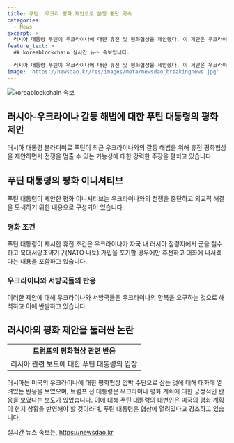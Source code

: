 ```yaml
---
title: 푸틴, 우크라 평화 제안으로 분쟁 중단 약속
categories:
  - News
excerpt: >
  러시아 대통령 푸틴이 우크라이나에 대한 휴전 및 평화협상을 제안했다. 이 제안은 우크라이나의 러시아 점령지 내 군 철수와 NATO 가입 포기 조건에 근거하고 있다. 러시아는 이 제안이 전쟁을 중단하고 외교적 해결로 이끌 가능성을 염두에 둔다고 강조했지만, 우크라이나와 서방국들은 반발하고 있다. 또한, 미국의 트럼프 전 대통령의 무기제공 중단 요구와 관련해서도 러시아는 대화에 열려있다는 입장을 밝혔다.
feature_text: >
  ## koreablockchain 실시간 뉴스 속보입니다.

  러시아 대통령 푸틴이 우크라이나에 대한 휴전 및 평화협상을 제안했다. 이 제안은 우크라이나의 러시아 점령지 내 군 철수와 NATO 가입 포기 조건에 근거하고 있다. 러시아는 이 제안이 전쟁을 중단하고 외교적 해결로 이끌 가능성을 염두에 둔다고 강조했지만, 우크라이나와 서방국들은 반발하고 있다. 또한, 미국의 트럼프 전 대통령의 무기제공 중단 요구와 관련해서도 러시아는 대화에 열려있다는 입장을 밝혔다.
image: 'https://newsdao.kr/res/images/meta/newsdao_breakingnews.jpg'
---
```


<p><img src="https://newsdao.kr/res/images/meta/newsdao_breakingnews.jpg" alt="koreablockchain 속보" /></p>

<h2 data-ke-size="size26">러시아-우크라이나 갈등 해법에 대한 푸틴 대통령의 평화 제안</h2>

<p data-ke-size="size16">러시아 대통령 블라디미르 푸틴이 최근 우크라이나와의 갈등 해법을 위해 휴전·평화협상을 제안하면서 전쟁을 멈출 수 있는 가능성에 대한 강력한 주장을 펼치고 있습니다.</p>

<h2 data-ke-size="size24">푸틴 대통령의 평화 이니셔티브</h2>

<p data-ke-size="size16">푸틴 대통령이 제안한 평화 이니셔티브는 우크라이나와의 전쟁을 중단하고 외교적 해결을 모색하기 위한 내용으로 구성되어 있습니다.</p>

<h3>평화 조건</h3>

<p data-ke-size="size16">푸틴 대통령이 제시한 휴전 조건은 우크라이나가 자국 내 러시아 점령지에서 군을 철수하고 북대서양조약기구(NATO·나토) 가입을 포기할 경우에만 휴전하고 대화에 나서겠다는 내용을 포함하고 있습니다.</p>

<h3>우크라이나와 서방국들의 반응</h3>

<p data-ke-size="size16">이러한 제안에 대해 우크라이나와 서방국들은 우크라이나의 항복을 요구하는 것으로 해석하고 이에 반발하고 있습니다.</p>

<h2 data-ke-size="size24">러시아의 평화 제안을 둘러싼 논란</h2>

<table>
    <tr>
        <td style="text-align: center; height: 17px;"><b>트럼프의 평화협상 관련 반응</b></td>
    </tr>
    <tr>
        <td style="text-align: center; height: 17px;">러시아 관련 보도에 대한 푸틴 대통령의 입장</td>
    </tr>
</table>

<p data-ke-size="size16">러시아는 미국의 우크라이나에 대한 평화협상 압박 수단으로 삼는 것에 대해 대화에 열려있는 반응을 보였으며, 트럼프 전 대통령은 우크라이나 평화 계획에 대한 긍정적인 반응을 보였다는 보도가 있었습니다. 이에 대해 푸틴 대통령의 대변인은 미국의 평화 계획이 현지 상황을 반영해야 할 것이라며, 푸틴 대통령은 협상에 열려있다고 강조하고 있습니다.</p>
실시간 뉴스 속보는, <a href="https://newsdao.kr" rel="dofollow">https://newsdao.kr</a>


